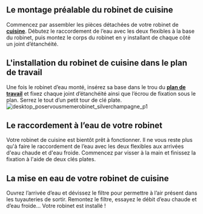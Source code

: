 ## Le montage préalable du robinet de cuisine
Commencez par assembler les pièces détachées de votre robinet de **[cuisine](/cuisine-CCU0001)**. Débutez le raccordement de l’eau avec les deux flexibles à la base du robinet, puis montez le corps du robinet en y installant de chaque côté un joint d’étanchéité.
## L'installation du robinet de cuisine dans le plan de travail
Une fois le robinet d’eau monté, insérez sa base dans le trou du **[plan de travail](/plans-travail-CCN0091)** et fixez chaque joint d’étanchéité ainsi que l’écrou de fixation sous le plan. Serrez le tout d’un petit tour de clé plate.
![desktop_poservousmemerobinet_silverchampagne_p1](//statics.lapeyre.fr/img/contrib/2bdd4da3002097b3/desktop_poservousmemerobinet_silverchampagne_p1.jpg)
##
## Le raccordement à l’eau de votre robinet
Votre robinet de cuisine est bientôt prêt à fonctionner. Il ne vous reste plus qu'à faire le raccordement de l’eau avec les deux flexibles aux arrivées d'eau chaude et d'eau froide. Commencez par visser à la main et finissez la fixation à l'aide de deux clés plates.
## La mise en eau de votre robinet de cuisine
Ouvrez l’arrivée d’eau et dévissez le filtre pour permettre à l’air présent dans les tuyauteries de sortir. Remontez le filtre, essayez le débit d’eau chaude et d’eau froide... Votre robinet est installé !